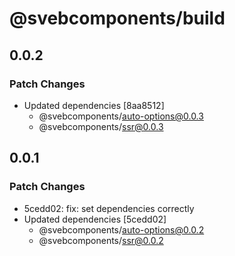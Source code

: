 # @svebcomponents/build

## 0.0.2

### Patch Changes

- Updated dependencies [8aa8512]
  - @svebcomponents/auto-options@0.0.3
  - @svebcomponents/ssr@0.0.3

## 0.0.1

### Patch Changes

- 5cedd02: fix: set dependencies correctly
- Updated dependencies [5cedd02]
  - @svebcomponents/auto-options@0.0.2
  - @svebcomponents/ssr@0.0.2
